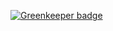 
[![Greenkeeper badge](https://badges.greenkeeper.io/bjvickers/concha_infrastructure.svg)](https://greenkeeper.io/)
